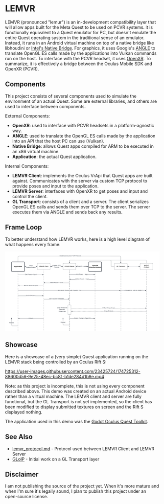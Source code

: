 # LEMVR
LEMVR (pronounced "lemur") is an in-development compatibility layer that will allow apps built for the Meta Quest to be used on PCVR systems. It is functionally equivalent to a Quest emulator for PC, but doesn't emulate the entire Quest operating system in the traditional sense of an emulator. Instead, it runs in an Android virtual machine on top of a native bridge like libhoudini or [Intel's Native Bridge](https://www.androidcentral.com/what-intel-bridge-technology-and-how-does-it-get-android-apps-working-windows-11). For graphics, it uses Google's [ANGLE](https://github.com/google/angle) to translate OpenGL ES calls made by the applications into Vulkan commands run on the host. To interface with the PCVR headset, it uses [OpenXR](https://www.khronos.org/openxr/). To summarize, it is effectively a bridge between the Oculus Mobile SDK and OpenXR (PCVR).

## Components
This project consists of several components used to simulate the environment of an actual Quest. Some are external libraries, and others are used to interface between components.

External Components:
- **OpenXR**: used to interface with PCVR headsets in a platform-agnostic way.
- **ANGLE**: used to translate the OpenGL ES calls made by the application into an API that the host PC can use (Vulkan).
- **Native Bridge**: allows Quest apps compiled for ARM to be executed in an x86 virtual machine.
- **Application**: the actual Quest application.

Internal Components:
- **LEMVR Client**: implements the Oculus VrApi that Quest apps are built against. Communicates with the server via custom TCP protocol to provide poses and input to the application.
- **LEMVR Server**: interfaces with OpenXR to get poses and input and control the client.
- **GL Transport**: consists of a client and a server. The client serializes OpenGL ES calls and sends them over TCP to the server. The server executes them via ANGLE and sends back any results.

## Frame Loop
To better understand how LEMVR works, here is a high level diagram of what happens every frame:

![Frame Loop](docs/frame-loop.png)

## Showcase
Here is a showcase of a (very simple) Quest application running on the LEMVR stack being controlled by an Oculus Rift S:

https://user-images.githubusercontent.com/23425724/174725312-88600d56-9e25-48ec-bc81-b1de284d1b9e.mp4

Note: as this project is incomplete, this is not using every component described above. This demo was created on an actual Android device rather than a virtual machine. The LEMVR client and server are fully functional, but the GL Transport is not yet implemented, so the client has been modified to display submitted textures on screen and the Rift S displayed nothing.

The application used in this demo was the [Godot Oculus Quest Toolkit](https://github.com/NeoSpark314/godot_oculus_quest_toolkit).

## See Also
- [lemvr_protocol.md](lemvr_protocol.md) - Protocol used between LEMVR Client and LEMVR Server
- [GLoIP](https://github.com/AndrewSumsion/GLoIP) - Initial work on a GL Transport layer

## Disclaimer
I am not publishing the source of the project yet. When it's more mature and when I'm sure it's legally sound, I plan to publish this project under an open-source license.
